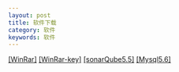 ```yaml
---
layout: post
title: 软件下载
category: 软件
keywords: 软件
---
```

[[WinRar]](http://www.datuzi.cn/softs/winrar-x64-561sc.exe)
[[WinRar-key]](http://www.datuzi.cn/softs/rarreg.key)
[[sonarQube5.5]](https://binaries.sonarsource.com/Distribution/sonarqube/sonarqube-5.5.zip)
[[Mysql5.6]](http://8dx.pc6.com/wwb6/mysql56401.zip)
